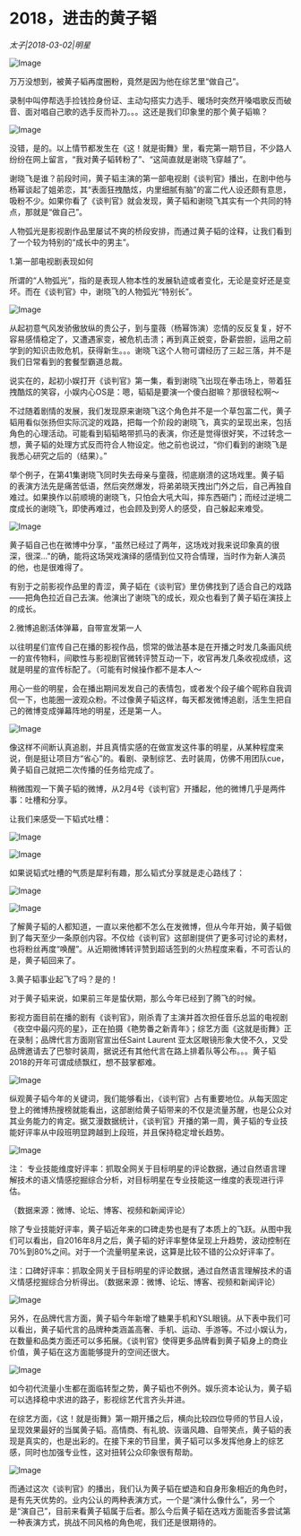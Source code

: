 # 2018，进击的黄子韬

*太子|2018-03-02|明星*

![Image](http://static.ylzbl.com/uploads/ueditor/php/upload/image/20180303/1520083066396675.jpeg)

万万没想到，被黄子韬再度圈粉，竟然是因为他在综艺里“做自己”。

录制中叫停帮选手捡钱捡身份证、主动勾搭实力选手、暖场时突然开嗓唱歌反而破音、面对唱自己歌的选手反而补刀。。。这还是我们印象里的那个黄子韬嘛？

![Image](http://si1.go2yd.com/get-image/0LDBvPpb9KS)

没错，是的。以上情节都发生在《这！就是街舞》里，看完第一期节目，不少路人纷纷在网上留言，“我对黄子韬转粉了”、“这简直就是谢晓飞穿越了”。

谢晓飞是谁？前段时间，黄子韬主演的第一部电视剧《谈判官》播出，在剧中他与杨幂谈起了姐弟恋，其“表面狂拽酷炫，内里细腻有脑”的富二代人设还颇有意思，吸粉不少。如果你看了《谈判官》就会发现，黄子韬和谢晓飞其实有一个共同的特点，那就是“做自己”。

人物弧光是影视剧作品里屡试不爽的桥段安排，而通过黄子韬的诠释，让我们看到了一个较为特别的“成长中的男主”。

1.第一部电视剧表现如何

所谓的“人物弧光”，指的是表现人物本性的发展轨迹或者变化，无论是变好还是变坏。而在《谈判官》中，谢晓飞的人物弧光“特别长”。

![Image](http://si1.go2yd.com/get-image/0LDBvdmbUZM)

从起初意气风发骄傲放纵的贵公子，到与童薇（杨幂饰演）恋情的反反复复，好不容易感情稳定了，又遭遇家变，被危机击溃；再到真正蜕变，卧薪尝胆，运用之前学到的知识击败危机，获得新生。。。谢晓飞这个人物可谓经历了三起三落，并不是我们日常看到的套餐型霸道总裁。

说实在的，起初小娱打开《谈判官》第一集，看到谢晓飞出现在拳击场上，带着狂拽酷炫的笑容，小娱内心OS是：嗯，韬韬是要演一个傻白甜嘛？那很轻松啊～

不过随着剧情的发展，我们发现原来谢晓飞这个角色并不是一个草包富二代，黄子韬用看似张扬但实际沉淀的戏路，把每一个阶段的谢晓飞，真实的呈现出来，包括角色的心理活动。可能看到韬韬略带抓马的表演，你还是觉得很好笑，不过转念一想，黄子韬的处理方式反而符合人物设定。他之前也说过，“你们看到的谢晓飞是我悉心研究之后的（结果）。”

举个例子，在第41集谢晓飞同时失去母亲与童薇，彻底崩溃的这场戏里。黄子韬的表演方法先是痛苦低语，然后突然爆发，将弟弟晓天拽出门外之后，自己再独自难过。如果换作以前顺境的谢晓飞，只怕会大吼大叫，摔东西砸门；而经过逆境二度成长的谢晓飞，即使再难过，也会顾及到旁人的感受，自己躲起来难受。

![Image](http://si1.go2yd.com/get-image/0LDBvf7Q9vE)

黄子韬自己也在微博中分享，“虽然已经过了两年，这场戏对我来说印象真的很深，很深…”的确，能将这场哭戏演绎的感情到位又符合情理，当时作为新人演员的他，也是很难得了。

有别于之前影视作品里的青涩，黄子韬在《谈判官》里仿佛找到了适合自己的戏路——把角色拉近自己去演。他演出了谢晓飞的成长，观众也看到了黄子韬在演技上的成长。

2.微博追剧活体弹幕，自带宣发第一人

以往明星们宣传自己在播的影视作品，惯常的做法基本是在开播之时发几条画风统一的宣传物料，间歇性与影视剧官微转评赞互动一下，收官再发几条收视成绩，这就是明星的宣传标配了。（可能有时候操作都不是本人～

用心一些的明星，会在播出期间发发自己的表情包，或者发个段子编个昵称自我调侃一下，也能圈一波观众粉。不过像黄子韬这样，每天都发微博追剧，活生生把自己的微博变成弹幕阵地的明星，还是第一人。

![Image](http://si1.go2yd.com/get-image/0LDBvZdktZA)

像这样不间断认真追剧，并且真情实感的在做宣发这件事的明星，从某种程度来说，倒是挺让项目方“省心”的。看剧、录制综艺、去时装周，仿佛不用团队cue，黄子韬自己就把二次传播的任务给完成了。

稍微围观一下黄子韬的微博，从2月4号《谈判官》开播起，他的微博几乎是两件事：吐槽和分享。

让我们来感受一下韬式吐槽：

![Image](http://si1.go2yd.com/get-image/0LDBvbE8P2W)

![Image](http://si1.go2yd.com/get-image/0LDBvcabaRE)

如果说韬式吐槽的气质是犀利有趣，那么韬式分享就是走心路线了：

![Image](http://si1.go2yd.com/get-image/0LDBvgZ9Lwu)

![Image](http://si1.go2yd.com/get-image/0LDBvYJJnm4)

了解黄子韬的人都知道，一直以来他都不怎么在发微博，但从今年开始，黄子韬做到了每天至少一条原创内容。不仅给《谈判官》这部剧提供了更多可讨论的素材，也将粉丝再度“唤醒”。从近期微博转评赞到超话签到的火热程度来看，不可否认的是，黄子韬回来了。

3.黄子韬事业起飞了吗？是的！

对于黄子韬来说，如果前三年是蛰伏期，那么今年已经到了腾飞的时候。

影视方面目前在播的剧有《谈判官》，刚杀青了主演并首次担任音乐总监的电视剧《夜空中最闪亮的星》，正在拍摄《艳势番之新青年》；综艺方面《这就是街舞》正在录制；品牌代言方面刚官宣出任Saint Laurent 亚太区眼镜形象大使不久，又受品牌邀请去了巴黎时装周，据说还有其他代言在路上排着队等公布。。。黄子韬2018的开年可谓成绩飘红，想不鼓掌都难。

![Image](http://si1.go2yd.com/get-image/0LDBvWs7HJw)

纵观黄子韬今年的关键词，我们能够看出，《谈判官》占有重要地位。从每天固定登上的微博热搜榜就能看出，这部剧给黄子韬带来的不仅是流量苏醒，也是公众对其业务能力的肯定。据艾漫数据统计，《谈判官》开播的第一周，黄子韬的专业技能好评率从中段班明显跨越到上段班，并且保持稳定增长趋势。

![Image](http://si1.go2yd.com/get-image/0LDBvRG2CX2)

注： 专业技能维度好评率：抓取全网关于目标明星的评论数据，通过自然语言理解技术的语义情感挖掘综合分析，对目标明星在专业技能这一维度的表现进行评估。

（数据来源：微博、论坛、博客、视频和新闻评论）

除了专业技能好评率，黄子韬近年来的口碑走势也是有了本质上的飞跃。从图中我们可以看出，自2016年8月之后，黄子韬的好评率整体呈现上升趋势，波动控制在70%到80%之间。对于一个流量明星来说，这算是比较不错的公众好评率了。

注：口碑好评率：抓取全网关于目标明星的评论数据，通过自然语言理解技术的语义情感挖掘综合分析得出。（数据来源：微博、论坛、博客、视频和新闻评论）

![Image](http://si1.go2yd.com/get-image/0LDBvShaLVQ)

另外，在品牌代言方面，黄子韬今年新增了糖果手机和YSL眼镜。从下表中我们可以看出，黄子韬代言的品牌种类涵盖高奢、手机、运动、手游等。不过小娱认为，在数量和品类方面还可以多拓展。《谈判官》使得更多品牌看到黄子韬身上的商业价值，黄子韬在这方面能够提升的空间还很大。

![Image](http://si1.go2yd.com/get-image/0LDBvTxNVnE)

如今初代流量小生都在面临转型之势，黄子韬也不例外。娱乐资本论认为，黄子韬可以选择稳中求进的路子，影视综艺代言齐头并进。

在综艺方面，《这！就是街舞》第一期开播之后，横向比较四位导师的节目人设，呈现效果最好的当属黄子韬。高情商、有礼貌、诙谐风趣、自带笑点，黄子韬的表现是真实的，也是出彩的。在接下来的节目里，黄子韬可以多发挥他身上的综艺感，同时也加强专业性，这对扭转公众印象很有帮助。

![Image](http://si1.go2yd.com/get-image/0LDBvVboUeu)

而通过这次《谈判官》的播出，我们认为黄子韬在塑造和自身形象相近的角色时，是有先天优势的。业内公认的两种表演方式，一个是“演什么像什么”，另一个是“演自己”，目前来看黄子韬属于后者。那么今后黄子韬在选戏方面能否多尝试第一种表演方式，挑战不同风格的角色呢，我们还是很期待的。

